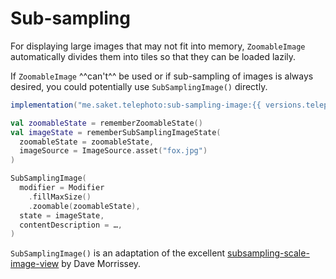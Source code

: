 # Sub-sampling

For displaying large images that may not fit into memory, `ZoomableImage` automatically divides them into tiles so that they can be loaded lazily.

If `ZoomableImage` ^^can't^^ be used or if sub-sampling of images is always desired, you could potentially use `SubSamplingImage()` directly.

```groovy
implementation("me.saket.telephoto:sub-sampling-image:{{ versions.telephoto }}")
```

```kotlin
val zoomableState = rememberZoomableState()
val imageState = rememberSubSamplingImageState(
  zoomableState = zoomableState,
  imageSource = ImageSource.asset("fox.jpg")
)

SubSamplingImage(
  modifier = Modifier
    .fillMaxSize()
    .zoomable(zoomableState),
  state = imageState,
  contentDescription = …,
)
```

`SubSamplingImage()` is an adaptation of the excellent [subsampling-scale-image-view](https://github.com/davemorrissey/subsampling-scale-image-view) by Dave Morrissey.
